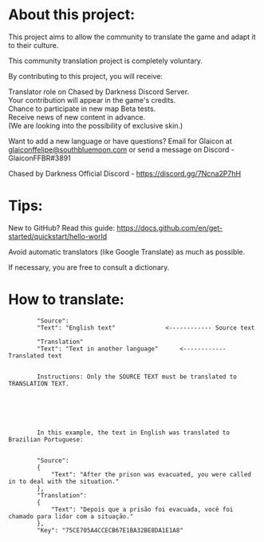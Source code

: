 # About this project:

This project aims to allow the community to translate the game and adapt it to their culture.

This community translation project is completely voluntary. 

By contributing to this project, you will receive:

Translator role on Chased by Darkness Discord Server. <br />
Your contribution will appear in the game's credits. <br />
Chance to participate in new map Beta tests. <br />
Receive news of new content in advance. <br />
(We are looking into the possibility of exclusive skin.)


Want to add a new language or have questions? Email for Glaicon at glaiconffelipe@southbluemoon.com or send a message on Discord - GlaiconFFBR#3891

Chased by Darkness Official Discord - https://discord.gg/7Ncna2P7hH


# Tips:

New to GitHub? Read this guide: https://docs.github.com/en/get-started/quickstart/hello-world

Avoid automatic translators (like Google Translate) as much as possible.

If necessary, you are free to consult a dictionary.




# How to translate:




			"Source":
			"Text": "English text"				<------------ Source text

			"Translation"
			"Text": "Text in another language"		<------------ Translated text


			Instructions: Only the SOURCE TEXT must be translated to TRANSLATION TEXT.
			





			In this example, the text in English was translated to Brazilian Portuguese:


			"Source":
			{
				"Text": "After the prison was evacuated, you were called in to deal with the situation."
			},
			"Translation":
			{
				"Text": "Depois que a prisão foi evacuada, você foi chamado para lidar com a situação."
			},
			"Key": "75CE705A4CCECB67E1BA32BE8DA1E1A8"
      
      
      
      
      
      
      
